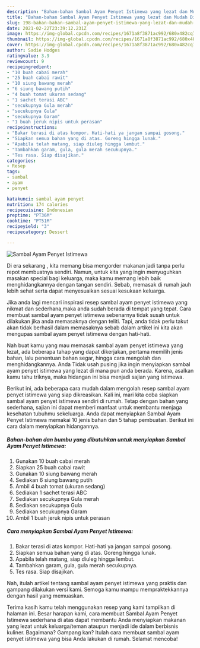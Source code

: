 ```yaml
---
description: "Bahan-bahan Sambal Ayam Penyet Istimewa yang lezat dan Mudah Dibuat"
title: "Bahan-bahan Sambal Ayam Penyet Istimewa yang lezat dan Mudah Dibuat"
slug: 198-bahan-bahan-sambal-ayam-penyet-istimewa-yang-lezat-dan-mudah-dibuat
date: 2021-02-22T23:39:12.231Z
image: https://img-global.cpcdn.com/recipes/1671a8f3871ac992/680x482cq70/sambal-ayam-penyet-istimewa-foto-resep-utama.jpg
thumbnail: https://img-global.cpcdn.com/recipes/1671a8f3871ac992/680x482cq70/sambal-ayam-penyet-istimewa-foto-resep-utama.jpg
cover: https://img-global.cpcdn.com/recipes/1671a8f3871ac992/680x482cq70/sambal-ayam-penyet-istimewa-foto-resep-utama.jpg
author: Sadie Hodges
ratingvalue: 3.9
reviewcount: 9
recipeingredient:
- "10 buah cabai merah"
- "25 buah cabai rawit"
- "10 siung bawang merah"
- "6 siung bawang putih"
- "4 buah tomat ukuran sedang"
- "1 sachet terasi ABC"
- "secukupnya Gula merah"
- "secukupnya Gula"
- "secukupnya Garam"
- "1 buah jeruk nipis untuk perasan"
recipeinstructions:
- "Bakar terasi di atas kompor. Hati-hati ya jangan sampai gosong."
- "Siapkan semua bahan yang di atas. Goreng hingga lunak."
- "Apabila telah matang, siap diuleg hingga lembut."
- "Tambahkan garam, gula, gula merah secukupnya."
- "Tes rasa. Siap disajikan."
categories:
- Resep
tags:
- sambal
- ayam
- penyet

katakunci: sambal ayam penyet 
nutrition: 174 calories
recipecuisine: Indonesian
preptime: "PT36M"
cooktime: "PT51M"
recipeyield: "3"
recipecategory: Dessert

---
```



![Sambal Ayam Penyet Istimewa](https://img-global.cpcdn.com/recipes/1671a8f3871ac992/680x482cq70/sambal-ayam-penyet-istimewa-foto-resep-utama.jpg)

Di era  sekarang , kita memang bisa mengorder makanan jadi tanpa perlu repot membuatnya sendiri. Namun, untuk kita yang ingin menyuguhkan masakan special bagi keluarga, maka kamu memang lebih baik menghidangkannya dengan tangan sendiri. Sebab, memasak di rumah jauh lebih sehat serta dapat menyesuaikan sesuai kesukaan keluarga.

Jika anda lagi mencari inspirasi resep sambal ayam penyet istimewa yang nikmat dan sederhana,maka anda sudah berada di tempat yang tepat. Cara membuat sambal ayam penyet istimewa  sebenarnya tidak susah untuk dilakukan jika anda memasaknya dengan teliti. Tapi, anda tidak perlu takut akan tidak berhasil dalam memasaknya 
sebab dalam artikel ini kita akan mengupas sambal ayam penyet istimewa dengan hati-hati.  



Nah buat kamu yang mau memasak sambal ayam penyet istimewa yang lezat, ada beberapa tahap yang dapat dikerjakan, pertama memilih jenis bahan, lalu penentuan bahan segar, hingga cara mengolah dan menghidangkannya. Anda Tidak usah pusing jika ingin menyiapkan sambal ayam penyet istimewa yang lezat di mana pun anda berada. Karena, asalkan kamu  tahu triknya, maka hidangan ini bisa menjadi sajian yang istimewa.

Berikut ini, ada beberapa cara mudah dalam mengolah resep sambal ayam penyet istimewa yang siap dikreasikan. Kali ini, mari kita coba siapkan sambal ayam penyet istimewa sendiri di rumah. Tetap dengan bahan yang sederhana, sajian ini dapat memberi manfaat untuk membantu menjaga kesehatan tubuhmu sekeluarga. Anda dapat menyiapkan Sambal Ayam Penyet Istimewa memakai 10 jenis bahan dan 5 tahap pembuatan. Berikut ini cara dalam menyiapkan hidangannya.

<!--inarticleads1-->

##### Bahan-bahan dan bumbu yang dibutuhkan untuk menyiapkan Sambal Ayam Penyet Istimewa:

1. Gunakan 10 buah cabai merah
1. Siapkan 25 buah cabai rawit
1. Gunakan 10 siung bawang merah
1. Sediakan 6 siung bawang putih
1. Ambil 4 buah tomat (ukuran sedang)
1. Sediakan 1 sachet terasi ABC
1. Sediakan secukupnya Gula merah
1. Sediakan secukupnya Gula
1. Sediakan secukupnya Garam
1. Ambil 1 buah jeruk nipis untuk perasan




<!--inarticleads2-->

##### Cara menyiapkan Sambal Ayam Penyet Istimewa:

1. Bakar terasi di atas kompor. Hati-hati ya jangan sampai gosong.
1. Siapkan semua bahan yang di atas. Goreng hingga lunak.
1. Apabila telah matang, siap diuleg hingga lembut.
1. Tambahkan garam, gula, gula merah secukupnya.
1. Tes rasa. Siap disajikan.




Nah, itulah artikel tentang  sambal ayam penyet istimewa  yang praktis dan gampang dilakukan versi kami. Semoga kamu mampu mempraktekkannya dengan hasil yang memuaskan. 

Terima kasih kamu telah menggunakan resep yang kami tampilkan di halaman ini. Besar harapan kami, cara membuat  Sambal Ayam Penyet Istimewa sederhana di atas dapat membantu Anda menyiapkan makanan yang lezat untuk keluarga/teman ataupun menjadi ide dalam berbisnis kuliner. Bagaimana? Gampang kan? Itulah cara membuat sambal ayam penyet istimewa yang bisa Anda lakukan di rumah. Selamat mencoba!

